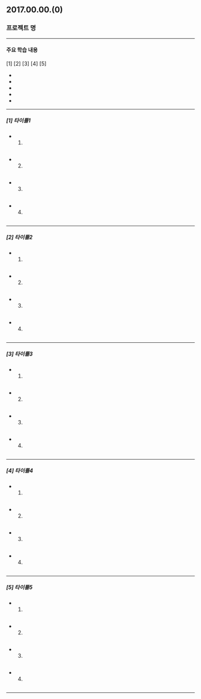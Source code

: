 ## 2017.00.00.(0)

### 프로젝트 명
---
#### 주요 학습 내용
[1]
[2]
[3]
[4]
[5]

-
-
-
-
-
---
##### [1] 타이틀1
- 1.
```java

```
- 2.
```java

```
- 3.
```java

```
- 4.
```java

```
---
##### [2] 타이틀2
- 1.
```java

```
- 2.
```java

```
- 3.
```java

```
- 4.
```java

```
---

##### [3] 타이틀3
- 1.
```java

```
- 2.
```java

```
- 3.
```java

```
- 4.
```java

```
---

##### [4] 타이틀4
- 1.
```java

```
- 2.
```java

```
- 3.
```java

```
- 4.
```java

```
---

##### [5] 타이틀5
- 1.
```java

```
- 2.
```java

```
- 3.
```java

```
- 4.
```java

```
---
